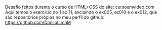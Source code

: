 Desafio feitos durante o curso de HTML+CSS do site: cursoemvideo.com
Aqui temos o exercício do 1 ao 11, excluindo o ex005, ex010 e o ex012, que são repositórios própios no meu perfil do github: https://github.com/DaniloLimaM
